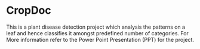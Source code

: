 # CropDoc
This is a plant disease detection project which analysis the patterns on a leaf and hence classifies it amongst predefined number of categories.
For More information refer to the Power Point Presentation (PPT) for the project.
